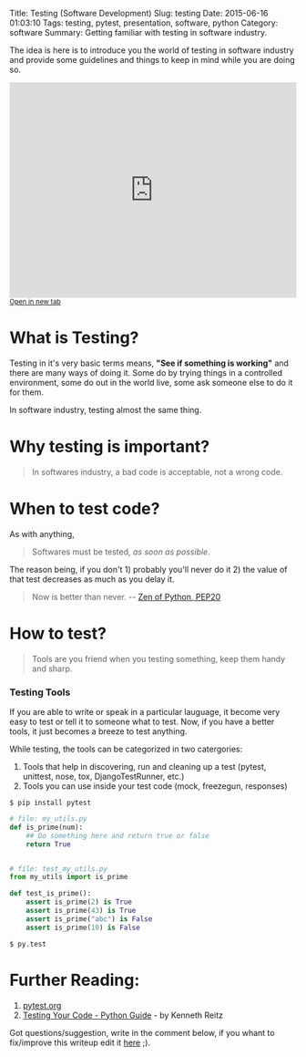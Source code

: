 Title: Testing (Software Development)
Slug: testing
Date: 2015-06-16 01:03:10
Tags: testing, pytest, presentation, software, python
Category: software
Summary: Getting familiar with testing in software industry.

The idea is here is to introduce you the world of testing in software industry and provide some guidelines and things to keep in mind while you are doing so.

<iframe src="https://docs.google.com/presentation/embed?id=1yesEE3ScAsJ3L8AkNMTvEZfOcblBkyVVu1JG0KeCG-4&amp;start=false&amp;loop=false&amp; frameborder="0" width="100%" height="378" style="border:0" allowfullscreen=true></iframe>
<a href="https://docs.google.com/presentation/d/1yesEE3ScAsJ3L8AkNMTvEZfOcblBkyVVu1JG0KeCG-4/pub" target="_blank"><small>Open in new tab</small></a>

# What is Testing?

Testing in it's very basic terms means, __"See if something is working"__ and there are many ways of doing it. Some do by trying things in a controlled environment, some do out in the world live, some ask someone else to do it for them. 

In software industry, testing almost the same thing.

# Why testing is important?

> In softwares industry, a bad code is acceptable, not a wrong code.

# When to test code?

As with anything, 

> Softwares must be tested, *as soon as possible*.

The reason being, if you don't 1) probably you'll never do it 2) the value of that test decreases as much as you delay it.

> Now is better than never.
> -- [Zen of Python, PEP20][zen]

# How to test?

> Tools are you friend when you testing something, keep them handy and sharp.

### Testing Tools

If you are able to write or speak in a particular lauguage, it become very easy to test or tell it to someone what to test. Now, if you have a better tools, it just becomes a breeze to test anything.

While testing, the tools can be categorized in two catergories:
1. Tools that help in discovering, run and cleaning up a test (pytest, unittest, nose, tox, DjangoTestRunner, etc.)
2. Tools you can use inside your test code (mock, freezegun, responses)


```shell
$ pip install pytest
```

```python
# file: my_utils.py
def is_prime(num):
    ## Do something here and return true or false
    return True


# file: test_my_utils.py
from my_utils import is_prime

def test_is_prime():
    assert is_prime(2) is True
    assert is_prime(43) is True
    assert is_prime("abc") is False
    assert is_prime(10) is False
```
```shell
$ py.test
```

# Further Reading:

1. [pytest.org][pytest]
2. [Testing Your Code - Python Guide][python-guide-testing] - by Kenneth Reitz

Got questions/suggestion, write in the comment below, if you whant to fix/improve this writeup edit it [here][edit-url] ;). 

[pytest]: http://pytest.org
[python-guide-testing]: http://docs.python-guide.org/en/latest/writing/tests/
[edit-url]: https://github.com/theskumar/blog/edit/master/content/software/testing.md
[zen]: https://www.python.org/dev/peps/pep-0020/
